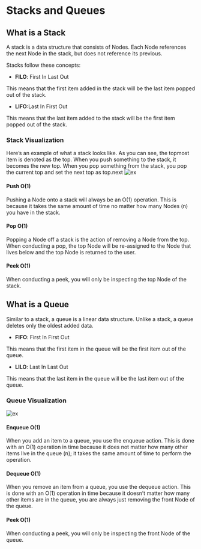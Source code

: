 # Stacks and Queues

## What is a Stack
A stack is a data structure that consists of Nodes. Each Node references the next Node in the stack, but does not reference its previous.

Stacks follow these concepts:
* **FILO**:
First In Last Out

This means that the first item added in the stack will be the last item popped out of the stack.

* **LIFO**:Last In First Out

This means that the last item added to the stack will be the first item popped out of the stack.

### Stack Visualization
Here’s an example of what a stack looks like. As you can see, the topmost item is denoted as the top. When you push something to the stack, it becomes the new top. When you pop something from the stack, you pop the current top and set the next top as top.next
![ex](https://codefellows.github.io/common_curriculum/data_structures_and_algorithms/Code_401/class-10/resources/images/stack1.PNG)

#### Push O(1)
Pushing a Node onto a stack will always be an O(1) operation. This is because it takes the same amount of time no matter how many Nodes (n) you have in the stack.

#### Pop O(1)
Popping a Node off a stack is the action of removing a Node from the top. When conducting a pop, the top Node will be re-assigned to the Node that lives below and the top Node is returned to the user.

#### Peek O(1)
When conducting a peek, you will only be inspecting the top Node of the stack.

## What is a Queue
Similar to a stack, a queue is a linear data structure. Unlike a stack, a queue deletes only the oldest added data.  


* **FIFO**:
First In First Out

This means that the first item in the queue will be the first item out of the queue.

* **LILO**:
Last In Last Out

This means that the last item in the queue will be the last item out of the queue.

### Queue Visualization
![ex](https://codefellows.github.io/common_curriculum/data_structures_and_algorithms/Code_401/class-10/resources/images/Queue.PNG)

#### Enqueue O(1)
When you add an item to a queue, you use the enqueue action. This is done with an O(1) operation in time because it does not matter how many other items live in the queue (n); it takes the same amount of time to perform the operation.

#### Dequeue O(1)
When you remove an item from a queue, you use the dequeue action. This is done with an O(1) operation in time because it doesn’t matter how many other items are in the queue, you are always just removing the front Node of the queue.

#### Peek O(1)
When conducting a peek, you will only be inspecting the front Node of the queue.

